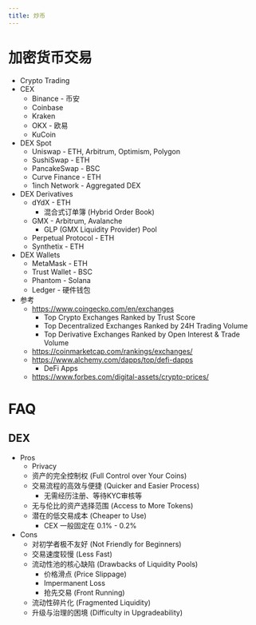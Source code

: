 ```yaml
---
title: 炒币
---
```


# 加密货币交易

- Crypto Trading
- CEX
  - Binance - 币安
  - Coinbase
  - Kraken
  - OKX - 欧易
  - KuCoin
- DEX Spot
  - Uniswap - ETH, Arbitrum, Optimism, Polygon
  - SushiSwap - ETH
  - PancakeSwap - BSC
  - Curve Finance - ETH
  - 1inch Network - Aggregated DEX
- DEX Derivatives
  - dYdX - ETH
    - 混合式订单簿 (Hybrid Order Book)
  - GMX - Arbitrum, Avalanche
    - GLP (GMX Liquidity Provider) Pool
  - Perpetual Protocol - ETH
  - Synthetix - ETH
- DEX Wallets
  - MetaMask - ETH
  - Trust Wallet - BSC
  - Phantom - Solana
  - Ledger - 硬件钱包
- 参考
  - https://www.coingecko.com/en/exchanges
    - Top Crypto Exchanges Ranked by Trust Score
    - Top Decentralized Exchanges Ranked by 24H Trading Volume
    - Top Derivative Exchanges Ranked by Open Interest & Trade Volume
  - https://coinmarketcap.com/rankings/exchanges/
  - https://www.alchemy.com/dapps/top/defi-dapps
    - DeFi Apps
  - https://www.forbes.com/digital-assets/crypto-prices/

# FAQ

## DEX

- Pros
  - Privacy
  - 资产的完全控制权 (Full Control over Your Coins)
  - 交易流程的高效与便捷 (Quicker and Easier Process)
    - 无需经历注册、等待KYC审核等
  - 无与伦比的资产选择范围 (Access to More Tokens)
  - 潜在的低交易成本 (Cheaper to Use)
    - CEX 一般固定在 0.1% - 0.2%
- Cons
  - 对初学者极不友好 (Not Friendly for Beginners)
  - 交易速度较慢 (Less Fast)
  - 流动性池的核心缺陷 (Drawbacks of Liquidity Pools)
    - 价格滑点 (Price Slippage)
    - Impermanent Loss
    - 抢先交易 (Front Running)
  - 流动性碎片化 (Fragmented Liquidity)
  - 升级与治理的困境 (Difficulty in Upgradeability)
